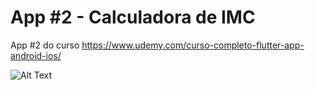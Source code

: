 # App #2 - Calculadora de IMC

App #2 do curso https://www.udemy.com/curso-completo-flutter-app-android-ios/

![Alt Text](https://i.imgur.com/uiyZ9LW.gif)
